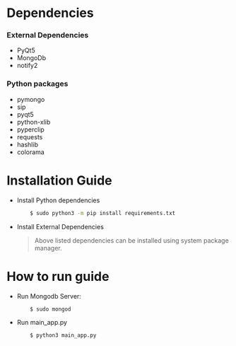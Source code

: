 # Dependencies

### External Dependencies

- PyQt5 
- MongoDb
- notify2 


### Python packages
* pymongo
* sip
* pyqt5
* python-xlib
* pyperclip
* requests
* hashlib
* colorama

# Installation Guide

- Install Python dependencies
	```sh
		$ sudo python3 -m pip install requirements.txt
	```
- Install External Dependencies
	> Above listed dependencies can be installed using system package manager.

# How to run guide

- Run Mongodb Server:
	```sh
		$ sudo mongod
	```
- Run main_app.py
	```sh
		$ python3 main_app.py
	```
